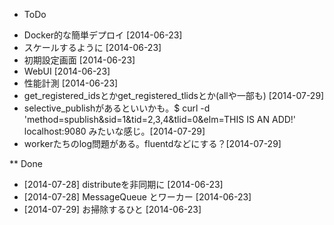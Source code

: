 * ToDo

- Docker的な簡単デプロイ [2014-06-23]
- スケールするように [2014-06-23]
- 初期設定画面 [2014-06-23]
- WebUI [2014-06-23]
- 性能計測 [2014-06-23]
- get_registered_idsとかget_registered_tlidsとか(allや一部も) [2014-07-29]
- selective_publishがあるといいかも。$ curl -d 'method=spublish&sid=1&tid=2,3,4&tlid=0&elm=THIS IS AN ADD!' localhost:9080 みたいな感じ。[2014-07-29]
- workerたちのlog問題がある。fluentdなどにする？[2014-07-29]

** Done

- [2014-07-28] distributeを非同期に [2014-06-23]
- [2014-07-28] MessageQueue とワーカー [2014-06-23]
- [2014-07-29] お掃除するひと [2014-06-23]